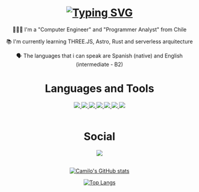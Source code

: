 <!-- https://readme-typing-svg.herokuapp.com/demo/?font=+Noto+fonts&weight=500&size=40&duration=4000&color=70A5FD&vCenter=true&lines=Hi+I%27m+Camilo+Pino -->
<h1 align="center">
  <a href="https://git.io/typing-svg"><img src="https://readme-typing-svg.herokuapp.com?font=+Noto+fonts&weight=500&size=40&duration=4000&pause=1000&color=70A5FD&vCenter=true&width=435&lines=Hi+I'm+Camilo+Pino" alt="Typing SVG" /></a>
</h1>

<div align="center">
  
  👩🏻‍💻 I'm a "Computer Engineer" and "Programmer Analyst" from Chile

  📚 I'm currently learning THREE.JS, Astro, Rust and serverless arquitecture

  🗣️ The languages that i can speak are Spanish (native) and English (intermediate - B2)
  
</div>

<div align="center">
  
# Languages and Tools

</div>

<!-- https://github.com/tandpfun/skill-icons#readme -->
<div align="center">
    <a href="" target="_blank">
      <img src="https://skillicons.dev/icons?i=html,css,javascript,typescript"" />
    </a>
    <a href="" target="_blank">
      <img src="https://skillicons.dev/icons?i=mongodb,mysql,postgres" />
    </a>
    <a href="" target="_blank">
      <img src="https://skillicons.dev/icons?i=nodejs,angular,astro,express" />
    </a>
    <a href="" target="_blank">
      <img src="https://skillicons.dev/icons?i=threejs,sequelize" /></span>
    </a>
    <a href="" target="_blank">
      <img src="https://skillicons.dev/icons?i=bootstrap,tailwind" /></span>
    </a>
    <a href="" target="_blank">
      <img src="https://skillicons.dev/icons?i=cloudflare,notion,vscode,nginx,git,github " />
    </a>
    <a href="" target="_blank">
      <img src="https://skillicons.dev/icons?i=linux, windows" />
    </a>
</div>

<br>

<!-- https://github.com/Ileriayo/markdown-badges -->
<!--
[![HTML5](https://img.shields.io/badge/html5-%23E34F26.svg?style=for-the-badge&logo=html5&logoColor=white)]()
[![CSS3](https://img.shields.io/badge/css3-%231572B6.svg?style=for-the-badge&logo=css3&logoColor=white)]()
[![JavaScript](https://img.shields.io/badge/javascript-%23323330.svg?style=for-the-badge&logo=javascript&logoColor=%23F7DF1E)]()
[![TypeScript](https://img.shields.io/badge/typescript-%23007ACC.svg?style=for-the-badge&logo=typescript&logoColor=white)]()
BD -->
<!--
[![MongoDB](https://img.shields.io/badge/MongoDB-%234ea94b.svg?style=for-the-badge&logo=mongodb&logoColor=white)]()
[![MySQL](https://img.shields.io/badge/mysql-4479A1.svg?style=for-the-badge&logo=mysql&logoColor=white)]()
[![Postgres](https://img.shields.io/badge/postgres-%23316192.svg?style=for-the-badge&logo=postgresql&logoColor=white)]()
 runtime environment -->
 <!--
[![NodeJS](https://img.shields.io/badge/node.js-6DA55F?style=for-the-badge&logo=node.js&logoColor=white)]() 
Frameworks -->
 <!--
[![Angular](https://img.shields.io/badge/angular-%23DD0031.svg?style=for-the-badge&logo=angular&logoColor=white)]()
[![Astro](https://img.shields.io/badge/astro-%232C2052.svg?style=for-the-badge&logo=astro&logoColor=white)]()
[![Express.js](https://img.shields.io/badge/express.js-%23404d59.svg?style=for-the-badge&logo=express&logoColor=%2361DAFB)]()
Librerias -->
 <!--
[![Threejs](https://img.shields.io/badge/threejs-black?style=for-the-badge&logo=three.js&logoColor=white)]()
[![Sequelize](https://img.shields.io/badge/Sequelize-52B0E7?style=for-the-badge&logo=Sequelize&logoColor=white)]() 
CSS -->
 <!--
[![Bootstrap](https://img.shields.io/badge/bootstrap-%238511FA.svg?style=for-the-badge&logo=bootstrap&logoColor=white)]()
[![TailwindCSS](https://img.shields.io/badge/tailwindcss-%2338B2AC.svg?style=for-the-badge&logo=tailwind-css&logoColor=white)]() 
Deploy -->

 <!--
[![Cloudflare](https://img.shields.io/badge/Cloudflare-F38020?style=for-the-badge&logo=Cloudflare&logoColor=white)]() 
Tools -->
 <!--
[![Notion](https://img.shields.io/badge/Notion-%23000000.svg?style=for-the-badge&logo=notion&logoColor=white)]()
[![Visual Studio Code](https://img.shields.io/badge/Visual%20Studio%20Code-0078d7.svg?style=for-the-badge&logo=visual-studio-code&logoColor=white)]()
Other-->
 <!--
[![Nginx](https://img.shields.io/badge/nginx-%23009639.svg?style=for-the-badge&logo=nginx&logoColor=white)]()
[![Apache](https://img.shields.io/badge/apache-%23D42029.svg?style=for-the-badge&logo=apache&logoColor=white)]()
[![Git](https://img.shields.io/badge/git-%23F05033.svg?style=for-the-badge&logo=git&logoColor=white)]()
[![GitHub](https://img.shields.io/badge/github-%23121011.svg?style=for-the-badge&logo=github&logoColor=white)]() 
[![Linux](https://img.shields.io/badge/Linux-FCC624?style=for-the-badge&logo=linux&logoColor=black)]()
[![Windows](https://img.shields.io/badge/Windows-0078D6?style=for-the-badge&logo=windows&logoColor=white)]()
-->
<div align="center">
  
  # Social
  
</div>

<div align="center">

  <a href="https://www.linkedin.com/in/camilo-pino-huerta/" target="_blank">
      <img src="https://img.shields.io/badge/linkedin-%230077B5.svg?style=for-the-badge&logo=linkedin&logoColor=white" />
  </a>
  <!-- [![LinkedIn](https://img.shields.io/badge/linkedin-%230077B5.svg?style=for-the-badge&logo=linkedin&logoColor=white)](https://www.linkedin.com/in/camilo-pino-huerta/) -->
  
</div>

</br>

<!-- https://github.com/anuraghazra/github-readme-stats -->

<div align="center">
  
  [![Camilo's GitHub stats](https://github-readme-stats.vercel.app/api?username=camilopinoh&count_private=true&show_icons=true&theme=tokyonight&icon_color=4c71f2&text_color=DCDCDC)](https://github.com/anuraghazra/github-readme-stats)

  [![Top Langs](https://github-readme-stats.vercel.app/api/top-langs?username=camilopinoh&show_icons=true&locale=en&layout=compact&hide_progress=true&theme=tokyonight)](https://github.com/anuraghazra/github-readme-stats)
  
</div>

